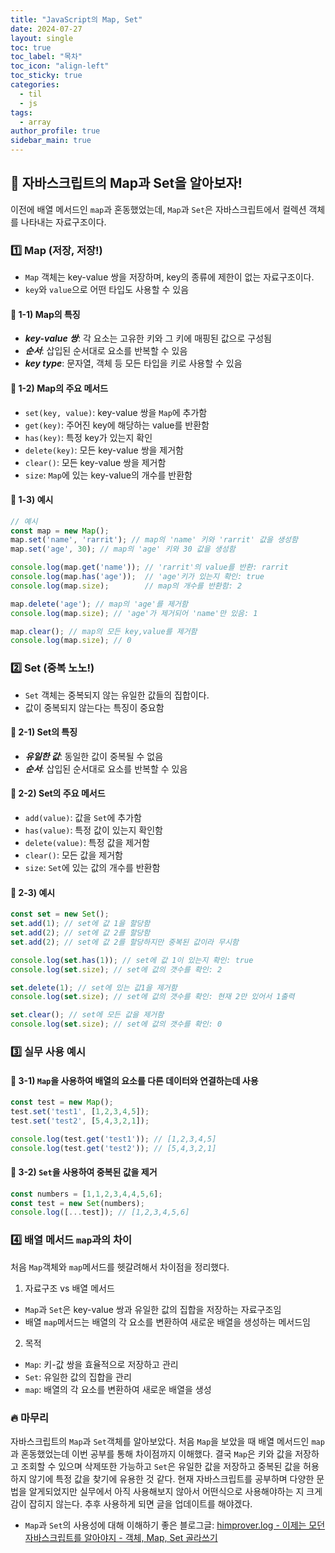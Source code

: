 ```yaml
---
title: "JavaScript의 Map, Set"
date: 2024-07-27
layout: single
toc: true
toc_label: "목차"
toc_icon: "align-left"
toc_sticky: true
categories:
  - til
  - js
tags:
  - array
author_profile: true
sidebar_main: true
---
```


## :ledger: 자바스크립트의 Map과 Set을 알아보자!
이전에 배열 메서드인 `map`과 혼동했었는데, `Map`과 `Set`은 자바스크립트에서 컬렉션 객체를 나타내는 자료구조이다.

### :one: Map (저장, 저장!)
- `Map` 객체는 key-value 쌍을 저장하며, key의 종류에 제한이 없는 자료구조이다.
- `key`와 `value`으로 어떤 타입도 사용할 수 있음
#### :pushpin: 1-1) Map의 특징
  - ***key-value 쌍***: 각 요소는 고유한 키와 그 키에 매핑된 값으로 구성됨
  - ***순서***: 삽입된 순서대로 요소를 반복할 수 있음
  - ***key type***: 문자열, 객체 등 모든 타입을 키로 사용할 수 있음 

#### :pushpin: 1-2) Map의 주요 메서드
- `set(key, value)`: key-value 쌍을 `Map`에 추가함
- `get(key)`: 주어진 key에 해당하는 value를 반환함
- `has(key)`: 특정 key가 있는지 확인 
- `delete(key)`: 모든 key-value 쌍을 제거함
- `clear()`: 모든 key-value 쌍을 제거함
- `size`: `Map`에 있는 key-value의 개수를 반환함

#### :pushpin: 1-3) 예시
```javascript
// 예시
const map = new Map();
map.set('name', 'rarrit'); // map의 'name' 키와 'rarrit' 값을 생성함
map.set('age', 30); // map의 'age' 키와 30 값을 생성함

console.log(map.get('name')); // 'rarrit'의 value를 반환: rarrit
console.log(map.has('age'));  // 'age'키가 있는지 확인: true
console.log(map.size);        // map의 개수를 반환함: 2

map.delete('age'); // map의 'age'를 제거함 
console.log(map.size); // 'age'가 제거되어 'name'만 있음: 1

map.clear(); // map의 모든 key,value를 제거함
console.log(map.size); // 0
```

### :two: Set (중복 노노!)
- `Set` 객체는 중복되지 않는 유일한 값들의 집합이다.
- 값이 중복되지 않는다는 특징이 중요함

#### :pushpin: 2-1) Set의 특징
- ***유일한 값***: 동일한 값이 중복될 수 없음
- ***순서***: 삽입된 순서대로 요소를 반복할 수 있음

#### :pushpin: 2-2) Set의 주요 메서드
- `add(value)`: 값을 `Set`에 추가함
- `has(value)`: 특정 값이 있는지 확인함
- `delete(value)`: 특정 값을 제거함
- `clear()`: 모든 값을 제거함
- `size`: `Set`에 있는 값의 개수를 반환함

#### :pushpin: 2-3) 예시
```javascript
const set = new Set();
set.add(1); // set에 값 1을 할당함
set.add(2); // set에 값 2를 할당함
set.add(2); // set에 값 2를 할당하지만 중복된 값이라 무시함

console.log(set.has(1)); // set에 값 1이 있는지 확인: true
console.log(set.size); // set에 값의 갯수를 확인: 2

set.delete(1); // set에 있는 값1을 제거함
console.log(set.size); // set에 값의 갯수를 확인: 현재 2만 있어서 1출력

set.clear(); // set에 모든 값을 제거함
console.log(set.size); // set에 값의 갯수를 확인: 0
```

### :three: 실무 사용 예시
#### :pushpin: 3-1) `Map`을 사용하여 배열의 요소를 다른 데이터와 연결하는데 사용
```javascript
const test = new Map();
test.set('test1', [1,2,3,4,5]);
test.set('test2', [5,4,3,2,1]);

console.log(test.get('test1')); // [1,2,3,4,5]
console.log(test.get('test2')); // [5,4,3,2,1]
```

#### :pushpin: 3-2) `Set`을 사용하여 중복된 값을 제거
```javascript
const numbers = [1,1,2,3,4,4,5,6];
const test = new Set(numbers);
console.log([...test]); // [1,2,3,4,5,6]
```

### :four: 배열 메서드 `map`과의 차이
처음 `Map`객체와 `map`메서드를 헷갈려해서 차이점을 정리했다.
1. 자료구조 vs 배열 메서드
- `Map`과 `Set`은 key-value 쌍과 유일한 값의 집합을 저장하는 자료구조임
- 배열 `map`메서드는 배열의 각 요소를 변환하여 새로운 배열을 생성하는 메서드임

2. 목적
- `Map`: 키-값 쌍을 효율적으로 저장하고 관리
- `Set`: 유일한 값의 집합을 관리
- `map`: 배열의 각 요소를 변환하여 새로운 배열을 생성


### :fire: 마무리
자바스크립트의 `Map`과 `Set`객체를 알아보았다. 처음 `Map`을 보았을 때 배열 메서드인 `map`과 혼동했었는데 이번 공부를 통해 차이점까지 이해했다. 결국 `Map`은 키와 값을 저장하고 조회할 수 있으며 삭제또한 가능하고 `Set`은 유일한 값을 저장하고 중복된 값을 허용하지 않기에 특정 값을 찾기에 유용한 것 같다. 현재 자바스크립트를 공부하며 다양한 문법을 알게되었지만 실무에서 아직 사용해보지 않아서 어떤식으로 사용해야하는 지 크게 감이 잡히지 않는다. 추후 사용하게 되면 글을 업데이트를 해야겠다.

- `Map`과 `Set`의 사용성에 대해 이해하기 좋은 블로그글: [himprover.log - 이제는 모던 자바스크립트를 알아야지 - 객체, Map, Set 골라쓰기](https://velog.io/@himprover/%EC%9D%B4%EC%A0%9C%EB%8A%94-%EB%AA%A8%EB%8D%98-%EC%9E%90%EB%B0%94%EC%8A%A4%ED%81%AC%EB%A6%BD%ED%8A%B8%EB%A5%BC-%EC%95%8C%EC%95%84%EC%95%BC%EC%A7%80-%EA%B0%9D%EC%B2%B4-Map-Set-%EA%B3%A8%EB%9D%BC%EC%93%B0%EA%B8%B0)